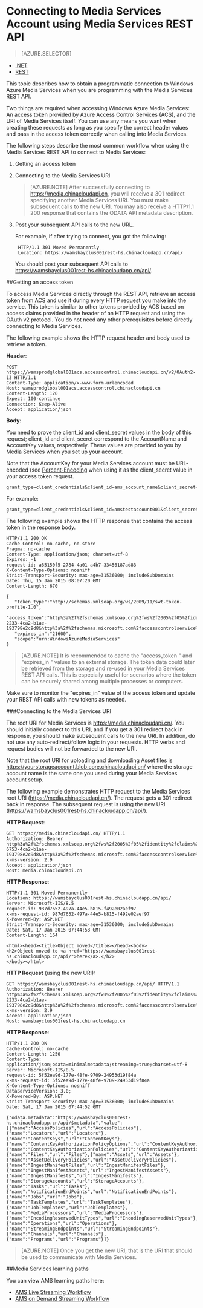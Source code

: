<properties 
	pageTitle="Connecting to Media Services Account using REST API" 
	description="This topic demonstrates how to connect to Media Services uisng REST API." 
	services="media-services" 
	documentationCenter="" 
	authors="Juliako" 
	manager="dwrede" 
	editor=""/>

<tags 
	ms.service="media-services" 
	ms.workload="media" 
	ms.tgt_pltfrm="na" 
	ms.devlang="dotnet" 
	ms.topic="article" 
	ms.date="09/07/2015" 
	ms.author="juliako"/>


# Connecting to Media Services Account using Media Services REST API

> [AZURE.SELECTOR]
- [.NET](media-services-dotnet-connect_programmatically.md)
- [REST](media-services-rest-connect_programmatically.md)

This topic describes how to obtain a programmatic connection to Windows Azure Media Services when you are programming with the Media Services REST API.

Two things are required when accessing Windows Azure Media Services: An access token provided by Azure Access Control Services (ACS), and the URI of Media Services itself. You can use any means you want when creating these requests as long as you specify the correct header values and pass in the access token correctly when calling into Media Services.

The following steps describe the most common workflow when using the Media Services REST API to connect to Media Services:

1. Getting an access token 
2. Connecting to the Media Services URI 

	>[AZURE.NOTE] After successfully connecting to https://media.chinacloudapi.cn, you will receive a 301 redirect specifying another Media Services URI. You must make subsequent calls to the new URI.
	You may also receive a HTTP/1.1 200 response that contains the ODATA API metadata description.

3. Post your subsequent API calls to the new URL. 

	For example, if after trying to connect, you got the following:

		HTTP/1.1 301 Moved Permanently
		Location: https://wamsbayclus001rest-hs.chinacloudapp.cn/api/

	You should post your subsequent API calls to https://wamsbayclus001rest-hs.chinacloudapp.cn/api/.

##Getting an access token

To access Media Services directly through the REST API, retrieve an access token from ACS and use it during every HTTP request you make into the service. This token is similar to other tokens provided by ACS based on access claims provided in the header of an HTTP request and using the OAuth v2 protocol. You do not need any other prerequisites before directly connecting to Media Services.

The following example shows the HTTP request header and body used to retrieve a token.

**Header**:

	POST https://wamsprodglobal001acs.accesscontrol.chinacloudapi.cn/v2/OAuth2-13 HTTP/1.1
	Content-Type: application/x-www-form-urlencoded
	Host: wamsprodglobal001acs.accesscontrol.chinacloudapi.cn
	Content-Length: 120
	Expect: 100-continue
	Connection: Keep-Alive
	Accept: application/json

	
**Body**:

You need to prove the client_id and client_secret values in the body of this request; client_id and client_secret correspond to the AccountName and AccountKey values, respectively. These values are provided to you by Media Services when you set up your account. 

Note that the AccountKey for your Media Services account must be URL-encoded (see [Percent-Encoding](http://tools.ietf.org/html/rfc3986#section-2.1) when using it as the client_secret value in your access token request.

	grant_type=client_credentials&client_id=ams_account_name&client_secret=URL_encoded_ams_account_key&scope=urn%3aWindowsAzureMediaServices


For example: 

	grant_type=client_credentials&client_id=amstestaccount001&client_secret=wUNbKhNj07oqjqU3Ah9R9f4kqTJ9avPpfe6Pk3YZ7ng%3d&scope=urn%3aWindowsAzureMediaServices


The following example shows the HTTP response that contains the access token in the response body.

	HTTP/1.1 200 OK
	Cache-Control: no-cache, no-store
	Pragma: no-cache
	Content-Type: application/json; charset=utf-8
	Expires: -1
	request-id: a65150f5-2784-4a01-a4b7-33456187ad83
	X-Content-Type-Options: nosniff
	Strict-Transport-Security: max-age=31536000; includeSubDomains
	Date: Thu, 15 Jan 2015 08:07:20 GMT
	Content-Length: 670
	
	{  
	   "token_type":"http://schemas.xmlsoap.org/ws/2009/11/swt-token-profile-1.0",
	   "access_token":"http%3a%2f%2fschemas.xmlsoap.org%2fws%2f2005%2f05%2fidentity%2fclaims%2fnameidentifier=amstestaccount001&urn%3aSubscriptionId=z7f19258-2233-4ca2-b1ae-193798e2c9d8&http%3a%2f%2fschemas.microsoft.com%2faccesscontrolservice%2f2010%2f07%2fclaims%2fidentityprovider=https%3a%2f%2fwamsprodglobal001acs.accesscontrol.chinacloudapi.cn%2f&Audience=urn%3aWindowsAzureMediaServices&ExpiresOn=1421330840&Issuer=https%3a%2f%2fwamsprodglobal001acs.accesscontrol.chinacloudapi.cn%2f&HMACSHA256=uf69n82KlqZmkJDNxhJkOxpyIpA2HDyeGUTtSnq1vlE%3d",
	   "expires_in":"21600",
	   "scope":"urn:WindowsAzureMediaServices"
	}
	

>[AZURE.NOTE]
It is recommended to cache the "access_token " and "expires_in " values to an external storage. The token data could later be retrieved from the storage and re-used in your Media Services REST API calls. This is especially useful for scenarios where the token can be securely shared among multiple processes or computers.

Make sure to monitor the "expires_in" value of the access token and update your REST API calls with new tokens as needed.

###Connecting to the Media Services URI

The root URI for Media Services is https://media.chinacloudapi.cn/. You should initially connect to this URI, and if you get a 301 redirect back in response, you should make subsequent calls to the new URI. In addition, do not use any auto-redirect/follow logic in your requests. HTTP verbs and request bodies will not be forwarded to the new URI.

Note that the root URI for uploading and downloading Asset files is https://yourstorageaccount.blob.core.chinacloudapi.cn/ where the storage account name is the same one you used during your Media Services account setup.

The following example demonstrates HTTP request to the Media Services root URI (https://media.chinacloudapi.cn/). The request gets a 301 redirect back in response. The subsequent request is using the new URI (https://wamsbayclus001rest-hs.chinacloudapp.cn/api/).     

**HTTP Request**:
	
	GET https://media.chinacloudapi.cn/ HTTP/1.1
	Authorization: Bearer http%3a%2f%2fschemas.xmlsoap.org%2fws%2f2005%2f05%2fidentity%2fclaims%2fnameidentifier=amstestaccount001&urn%3aSubscriptionId=z7f19258-6753-4ca2-b1ae-193798e2c9d8&http%3a%2f%2fschemas.microsoft.com%2faccesscontrolservice%2f2010%2f07%2fclaims%2fidentityprovider=https%3a%2f%2fwamsprodglobal001acs.accesscontrol.chinacloudapi.cn%2f&Audience=urn%3aWindowsAzureMediaServices&ExpiresOn=1421500579&Issuer=https%3a%2f%2fwamsprodglobal001acs.accesscontrol.chinacloudapi.cn%2f&HMACSHA256=ElVWXOnMVggFQl%2ft9vhdcv1qH1n%2fE8l3hRef4zPmrzg%3d
	x-ms-version: 2.9
	Accept: application/json
	Host: media.chinacloudapi.cn


**HTTP Response**:
	
	HTTP/1.1 301 Moved Permanently
	Location: https://wamsbayclus001rest-hs.chinacloudapp.cn/api/
	Server: Microsoft-IIS/8.5
	request-id: 987d7652-497a-44e5-b815-f492e02aef97
	x-ms-request-id: 987d7652-497a-44e5-b815-f492e02aef97
	X-Powered-By: ASP.NET
	Strict-Transport-Security: max-age=31536000; includeSubDomains
	Date: Sat, 17 Jan 2015 07:44:53 GMT
	Content-Length: 164
	
	<html><head><title>Object moved</title></head><body>
	<h2>Object moved to <a href="https://wamsbayclus001rest-hs.chinacloudapp.cn/api/">here</a>.</h2>
	</body></html>


**HTTP Request** (using the new URI):
			
	GET https://wamsbayclus001rest-hs.chinacloudapp.cn/api/ HTTP/1.1
	Authorization: Bearer http%3a%2f%2fschemas.xmlsoap.org%2fws%2f2005%2f05%2fidentity%2fclaims%2fnameidentifier=amstestaccount001&urn%3aSubscriptionId=z7f19258-2233-4ca2-b1ae-193798e2c9d8&http%3a%2f%2fschemas.microsoft.com%2faccesscontrolservice%2f2010%2f07%2fclaims%2fidentityprovider=https%3a%2f%2fwamsprodglobal001acs.accesscontrol.chinacloudapi.cn%2f&Audience=urn%3aWindowsAzureMediaServices&ExpiresOn=1421500579&Issuer=https%3a%2f%2fwamsprodglobal001acs.accesscontrol.chinacloudapi.cn%2f&HMACSHA256=ElVWXOnMVggFQl%2ft9vhdcv1qH1n%2fE8l3hRef4zPmrzg%3d
	x-ms-version: 2.9
	Accept: application/json
	Host: wamsbayclus001rest-hs.chinacloudapp.cn


**HTTP Response**:
	
	HTTP/1.1 200 OK
	Cache-Control: no-cache
	Content-Length: 1250
	Content-Type: application/json;odata=minimalmetadata;streaming=true;charset=utf-8
	Server: Microsoft-IIS/8.5
	request-id: 5f52ea9d-177e-48fe-9709-24953d19f84a
	x-ms-request-id: 5f52ea9d-177e-48fe-9709-24953d19f84a
	X-Content-Type-Options: nosniff
	DataServiceVersion: 3.0;
	X-Powered-By: ASP.NET
	Strict-Transport-Security: max-age=31536000; includeSubDomains
	Date: Sat, 17 Jan 2015 07:44:52 GMT
	
	{"odata.metadata":"https://wamsbayclus001rest-hs.chinacloudapp.cn/api/$metadata","value":[{"name":"AccessPolicies","url":"AccessPolicies"},{"name":"Locators","url":"Locators"},{"name":"ContentKeys","url":"ContentKeys"},{"name":"ContentKeyAuthorizationPolicyOptions","url":"ContentKeyAuthorizationPolicyOptions"},{"name":"ContentKeyAuthorizationPolicies","url":"ContentKeyAuthorizationPolicies"},{"name":"Files","url":"Files"},{"name":"Assets","url":"Assets"},{"name":"AssetDeliveryPolicies","url":"AssetDeliveryPolicies"},{"name":"IngestManifestFiles","url":"IngestManifestFiles"},{"name":"IngestManifestAssets","url":"IngestManifestAssets"},{"name":"IngestManifests","url":"IngestManifests"},{"name":"StorageAccounts","url":"StorageAccounts"},{"name":"Tasks","url":"Tasks"},{"name":"NotificationEndPoints","url":"NotificationEndPoints"},{"name":"Jobs","url":"Jobs"},{"name":"TaskTemplates","url":"TaskTemplates"},{"name":"JobTemplates","url":"JobTemplates"},{"name":"MediaProcessors","url":"MediaProcessors"},{"name":"EncodingReservedUnitTypes","url":"EncodingReservedUnitTypes"},{"name":"Operations","url":"Operations"},{"name":"StreamingEndpoints","url":"StreamingEndpoints"},{"name":"Channels","url":"Channels"},{"name":"Programs","url":"Programs"}]}
	 


>[AZURE.NOTE] Once you get the new URI, that is the URI that should be used to communicate with Media Services. 



##Media Services learning paths

You can view AMS learning paths here:

- [AMS Live Streaming Workflow](http://azure.microsoft.com/documentation/learning-paths/media-services-streaming-live/)
- [AMS on Demand Streaming Workflow](http://azure.microsoft.com/documentation/learning-paths/media-services-streaming-on-demand/)


<!-- Anchors. -->


<!-- URLs. -->
 